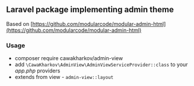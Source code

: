 ## Laravel package implementing admin theme


Based on [https://github.com/modularcode/modular-admin-html](https://github.com/modularcode/modular-admin-html)

### Usage

- composer require cawakharkov/admin-view
- add ```\CawaKharkov\AdminView\AdminViewServiceProvider::class``` to your *app.php* providers
- extends from view - ```admin-view::layout```